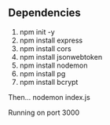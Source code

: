 ## Dependencies
1. npm init -y
2. npm install express
3. npm install cors
4. npm install jsonwebtoken
5. npm install nodemon
6. npm install pg
7. npm install bcrypt

Then...
nodemon index.js

Running on port 3000